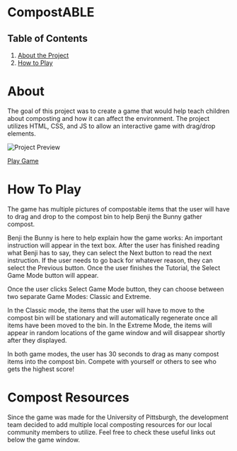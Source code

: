 # CompostABLE

## Table of Contents
1. [About the Project](#About)
2. [How to Play](#HowToPlay)

# About
The goal of this project was to create a game that would help teach children about composting and how it can affect the environment.
The project utilizes HTML, CSS, and JS to allow an interactive game with drag/drop elements. 

![Project Preview](https://media.discordapp.net/attachments/812752321867153409/1172220327988822107/image.png?ex=655f8640&is=654d1140&hm=7bfa75ce2595d9f8733b279cb6a22c3e054d7090974ea88c29601ab59a0d1b86)

[Play Game](https://csc-hackathon.vercel.app/)

# How To Play
The game has multiple pictures of compostable items that the user will have to drag and drop to the compost bin to help Benji the Bunny gather compost.


Benji the Bunny is here to help explain how the game works:
An important instruction will appear in the text box. After the user has finished reading what Benji has to say, they can select the Next button to read the next instruction.
If the user needs to go back for whatever reason, they can select the Previous button. Once the user finishes the Tutorial, the Select Game Mode button will appear. 

Once the user clicks Select Game Mode button, they can choose between two separate Game Modes: Classic and Extreme.

In the Classic mode, the items that the user will have to move to the compost bin will be stationary and will automatically regenerate once all items have been moved to the bin.
In the Extreme Mode, the items will appear in random locations of the game window and will disappear shortly after they displayed. 

In both game modes, the user has 30 seconds to drag as many compost items into the compost bin. Compete with yourself or others to see who gets the highest score!


# Compost Resources
Since the game was made for the University of Pittsburgh, the development team decided to add multiple local composting resources for our local community members to utilize. Feel free to check these useful links out below the game window.
